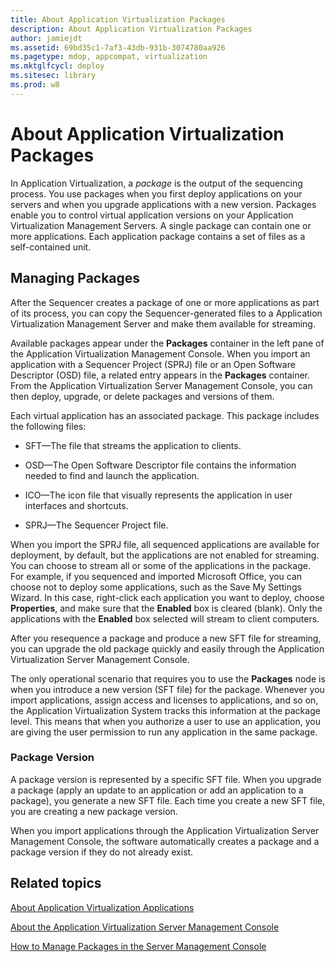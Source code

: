 ```yaml
---
title: About Application Virtualization Packages
description: About Application Virtualization Packages
author: jamiejdt
ms.assetid: 69bd35c1-7af3-43db-931b-3074780aa926
ms.pagetype: mdop, appcompat, virtualization
ms.mktglfcycl: deploy
ms.sitesec: library
ms.prod: w8
---
```



# About Application Virtualization Packages


In Application Virtualization, a *package* is the output of the sequencing process. You use packages when you first deploy applications on your servers and when you upgrade applications with a new version. Packages enable you to control virtual application versions on your Application Virtualization Management Servers. A single package can contain one or more applications. Each application package contains a set of files as a self-contained unit.

## Managing Packages


After the Sequencer creates a package of one or more applications as part of its process, you can copy the Sequencer-generated files to a Application Virtualization Management Server and make them available for streaming.

Available packages appear under the **Packages** container in the left pane of the Application Virtualization Management Console. When you import an application with a Sequencer Project (SPRJ) file or an Open Software Descriptor (OSD) file, a related entry appears in the **Packages** container. From the Application Virtualization Server Management Console, you can then deploy, upgrade, or delete packages and versions of them.

Each virtual application has an associated package. This package includes the following files:

-   SFT—The file that streams the application to clients.

-   OSD—The Open Software Descriptor file contains the information needed to find and launch the application.

-   ICO—The icon file that visually represents the application in user interfaces and shortcuts.

-   SPRJ—The Sequencer Project file.

When you import the SPRJ file, all sequenced applications are available for deployment, by default, but the applications are not enabled for streaming. You can choose to stream all or some of the applications in the package. For example, if you sequenced and imported Microsoft Office, you can choose not to deploy some applications, such as the Save My Settings Wizard. In this case, right-click each application you want to deploy, choose **Properties**, and make sure that the **Enabled** box is cleared (blank). Only the applications with the **Enabled** box selected will stream to client computers.

After you resequence a package and produce a new SFT file for streaming, you can upgrade the old package quickly and easily through the Application Virtualization Server Management Console.

The only operational scenario that requires you to use the **Packages** node is when you introduce a new version (SFT file) for the package. Whenever you import applications, assign access and licenses to applications, and so on, the Application Virtualization System tracks this information at the package level. This means that when you authorize a user to use an application, you are giving the user permission to run any application in the same package.

### Package Version

A package version is represented by a specific SFT file. When you upgrade a package (apply an update to an application or add an application to a package), you generate a new SFT file. Each time you create a new SFT file, you are creating a new package version.

When you import applications through the Application Virtualization Server Management Console, the software automatically creates a package and a package version if they do not already exist.

## Related topics


[About Application Virtualization Applications](about-application-virtualization-applications.md)

[About the Application Virtualization Server Management Console](about-the-application-virtualization-server-management-console.md)

[How to Manage Packages in the Server Management Console](how-to-manage-packages-in-the-server-management-console.md)

 

 





